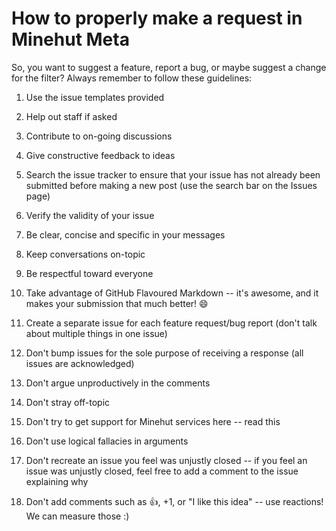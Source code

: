 # How to properly make a request in Minehut Meta

So, you want to suggest a feature, report a bug, or maybe suggest a change for the filter? Always remember to follow these guidelines: 

1. Use the issue templates provided
2. Help out staff if asked
3. Contribute to on-going discussions
4. Give constructive feedback to ideas
5. Search the issue tracker to ensure that your issue has not already been submitted before making a new post (use the search bar on the Issues page)
6. Verify the validity of your issue
7. Be clear, concise and specific in your messages
8. Keep conversations on-topic
9. Be respectful toward everyone
10. Take advantage of GitHub Flavoured Markdown -- it's awesome, and it makes your submission that much better! 😄
11. Create a separate issue for each feature request/bug report (don't talk about multiple things in one issue)


1. Don't bump issues for the sole purpose of receiving a response (all issues are acknowledged)
2. Don't argue unproductively in the comments
3. Don't stray off-topic
4. Don't try to get support for Minehut services here -- read this
5. Don't use logical fallacies in arguments
6. Don't recreate an issue you feel was unjustly closed -- if you feel an issue was unjustly closed, feel free to add a comment to the issue explaining why
7. Don't add comments such as 👍, +1, or "I like this idea" -- use reactions! We can measure those :)
